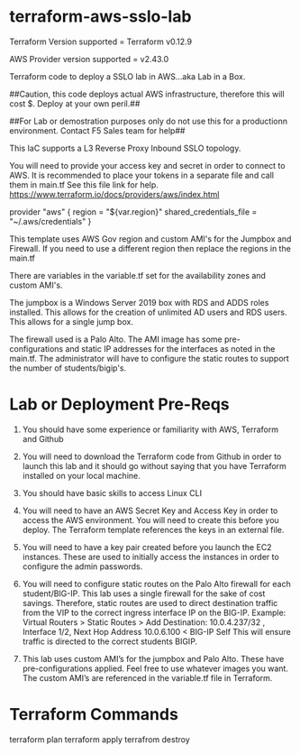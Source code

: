 
# terraform-aws-sslo-lab

Terraform Version supported = Terraform v0.12.9

AWS Provider version supported = v2.43.0

Terraform code to deploy a SSLO lab in AWS...aka Lab in a Box.

##Caution, this code deploys actual AWS infrastructure, therefore this will cost $. Deploy at your own peril.##

##For Lab or demostration purposes only do not use this for a productionn environment. Contact F5 Sales team for help##

This IaC supports a L3 Reverse Proxy Inbound SSLO topology.


You will need to provide your access key and secret in order to connect to AWS.
It is recommended to place your tokens in a separate file and call them in main.tf
See this file link for help.
https://www.terraform.io/docs/providers/aws/index.html

provider "aws" {
  region = "${var.region}"
  shared_credentials_file = "~/.aws/credentials"
}

This template uses AWS Gov region and custom AMI's for the Jumpbox and Firewall.
If you need to use a different region then replace the regions in the main.tf

There are variables in the variable.tf set for the availability zones and custom AMI's.

The jumpbox is a Windows Server 2019 box with RDS and ADDS roles installed.  This allows for the creation of unlimited AD users and RDS users.  This allows for a single jump box.

The firewall used is a Palo Alto.  The AMI image has some pre-configurations and static IP addresses for the interfaces as noted in the main.tf. The administrator will have to configure the static routes to support the number of students/bigip's.

# Lab or Deployment Pre-Reqs

1.	You should have some experience or familiarity with AWS, Terraform and Github

2.	You will need to download the Terraform code from Github in order to launch this lab and it should go without saying that     you have Terraform installed on your local machine.

3.	You should have basic skills to access Linux CLI

4.	You will need to have an AWS Secret Key and Access Key in order to access the AWS environment.  You will need to create this before you deploy.  The Terraform template references the keys in an external file.

5.	You will need to have a key pair created before you launch the EC2 instances.  These are used to initially access the instances in order to configure the admin passwords. 

6.	You will need to configure static routes on the Palo Alto firewall for each student/BIG-IP.  This lab uses a single firewall for the sake of cost savings.  Therefore, static routes are used to direct destination traffic from the VIP to the correct ingress interface IP on the BIG-IP.
Example: Virtual Routers > Static Routes > Add 
Destination: <VIP>10.0.4.237/32 , Interface 1/2, Next Hop Address 10.0.6.100 < BIG-IP Self
This will ensure traffic is directed to the correct students BIGIP.
                                                                                     
7.	This lab uses custom AMI’s for the jumpbox and Palo Alto.  These have pre-configurations applied.  Feel free to use whatever images you want.  The custom AMI’s are referenced in the variable.tf file in Terraform.

# Terraform Commands

terraform plan
terraform apply
terrafrom destroy
